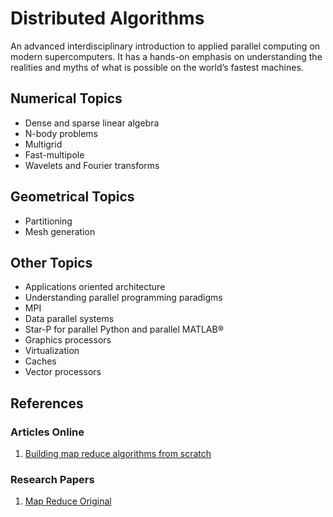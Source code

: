 # Distributed Algorithms

An advanced interdisciplinary introduction to applied parallel computing on modern supercomputers. It has a hands-on emphasis on understanding the realities and myths of what is possible on the world’s fastest machines.

## Numerical Topics

- Dense and sparse linear algebra
- N-body problems
- Multigrid
- Fast-multipole
- Wavelets and Fourier transforms

## Geometrical Topics

- Partitioning
- Mesh generation

## Other Topics

- Applications oriented architecture
- Understanding parallel programming paradigms
- MPI
- Data parallel systems
- Star-P for parallel Python and parallel MATLAB®
- Graphics processors
- Virtualization
- Caches
- Vector processors


## References 

### Articles Online

1. [Building map reduce algorithms from scratch](https://michalpitr.substack.com/p/mapreduce-from-scratch)


### Research Papers

1. [Map Reduce Original](https://static.googleusercontent.com/media/research.google.com/en//archive/mapreduce-osdi04.pdf)
